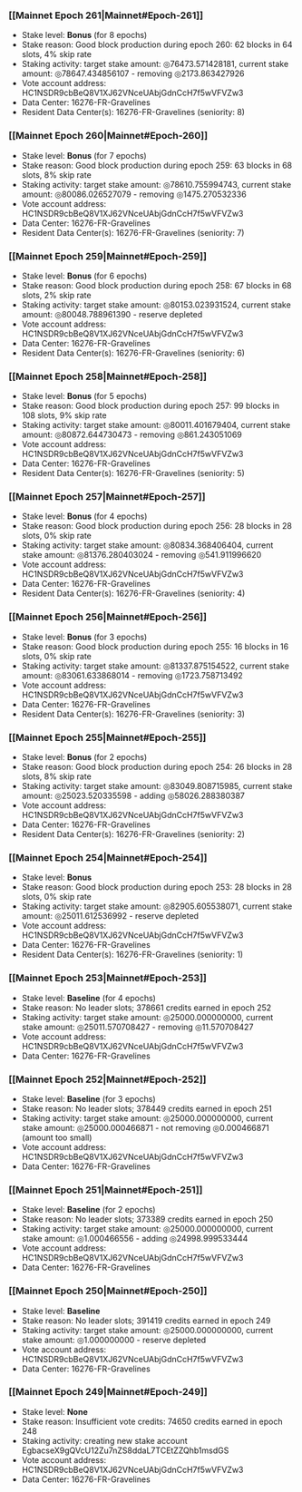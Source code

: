 ### [[Mainnet Epoch 261|Mainnet#Epoch-261]]
* Stake level: **Bonus** (for 8 epochs)
* Stake reason: Good block production during epoch 260: 62 blocks in 64 slots, 4% skip rate
* Staking activity: target stake amount: ◎76473.571428181, current stake amount: ◎78647.434856107 - removing ◎2173.863427926
* Vote account address: HC1NSDR9cbBeQ8V1XJ62VNceUAbjGdnCcH7f5wVFVZw3
* Data Center: 16276-FR-Gravelines
* Resident Data Center(s): 16276-FR-Gravelines (seniority: 8)
### [[Mainnet Epoch 260|Mainnet#Epoch-260]]
* Stake level: **Bonus** (for 7 epochs)
* Stake reason: Good block production during epoch 259: 63 blocks in 68 slots, 8% skip rate
* Staking activity: target stake amount: ◎78610.755994743, current stake amount: ◎80086.026527079 - removing ◎1475.270532336
* Vote account address: HC1NSDR9cbBeQ8V1XJ62VNceUAbjGdnCcH7f5wVFVZw3
* Data Center: 16276-FR-Gravelines
* Resident Data Center(s): 16276-FR-Gravelines (seniority: 7)
### [[Mainnet Epoch 259|Mainnet#Epoch-259]]
* Stake level: **Bonus** (for 6 epochs)
* Stake reason: Good block production during epoch 258: 67 blocks in 68 slots, 2% skip rate
* Staking activity: target stake amount: ◎80153.023931524, current stake amount: ◎80048.788961390 - reserve depleted
* Vote account address: HC1NSDR9cbBeQ8V1XJ62VNceUAbjGdnCcH7f5wVFVZw3
* Data Center: 16276-FR-Gravelines
* Resident Data Center(s): 16276-FR-Gravelines (seniority: 6)
### [[Mainnet Epoch 258|Mainnet#Epoch-258]]
* Stake level: **Bonus** (for 5 epochs)
* Stake reason: Good block production during epoch 257: 99 blocks in 108 slots, 9% skip rate
* Staking activity: target stake amount: ◎80011.401679404, current stake amount: ◎80872.644730473 - removing ◎861.243051069
* Vote account address: HC1NSDR9cbBeQ8V1XJ62VNceUAbjGdnCcH7f5wVFVZw3
* Data Center: 16276-FR-Gravelines
* Resident Data Center(s): 16276-FR-Gravelines (seniority: 5)
### [[Mainnet Epoch 257|Mainnet#Epoch-257]]
* Stake level: **Bonus** (for 4 epochs)
* Stake reason: Good block production during epoch 256: 28 blocks in 28 slots, 0% skip rate
* Staking activity: target stake amount: ◎80834.368406404, current stake amount: ◎81376.280403024 - removing ◎541.911996620
* Vote account address: HC1NSDR9cbBeQ8V1XJ62VNceUAbjGdnCcH7f5wVFVZw3
* Data Center: 16276-FR-Gravelines
* Resident Data Center(s): 16276-FR-Gravelines (seniority: 4)
### [[Mainnet Epoch 256|Mainnet#Epoch-256]]
* Stake level: **Bonus** (for 3 epochs)
* Stake reason: Good block production during epoch 255: 16 blocks in 16 slots, 0% skip rate
* Staking activity: target stake amount: ◎81337.875154522, current stake amount: ◎83061.633868014 - removing ◎1723.758713492
* Vote account address: HC1NSDR9cbBeQ8V1XJ62VNceUAbjGdnCcH7f5wVFVZw3
* Data Center: 16276-FR-Gravelines
* Resident Data Center(s): 16276-FR-Gravelines (seniority: 3)
### [[Mainnet Epoch 255|Mainnet#Epoch-255]]
* Stake level: **Bonus** (for 2 epochs)
* Stake reason: Good block production during epoch 254: 26 blocks in 28 slots, 8% skip rate
* Staking activity: target stake amount: ◎83049.808715985, current stake amount: ◎25023.520335598 - adding ◎58026.288380387
* Vote account address: HC1NSDR9cbBeQ8V1XJ62VNceUAbjGdnCcH7f5wVFVZw3
* Data Center: 16276-FR-Gravelines
* Resident Data Center(s): 16276-FR-Gravelines (seniority: 2)
### [[Mainnet Epoch 254|Mainnet#Epoch-254]]
* Stake level: **Bonus**
* Stake reason: Good block production during epoch 253: 28 blocks in 28 slots, 0% skip rate
* Staking activity: target stake amount: ◎82905.605538071, current stake amount: ◎25011.612536992 - reserve depleted
* Vote account address: HC1NSDR9cbBeQ8V1XJ62VNceUAbjGdnCcH7f5wVFVZw3
* Data Center: 16276-FR-Gravelines
* Resident Data Center(s): 16276-FR-Gravelines (seniority: 1)
### [[Mainnet Epoch 253|Mainnet#Epoch-253]]
* Stake level: **Baseline** (for 4 epochs)
* Stake reason: No leader slots; 378661 credits earned in epoch 252
* Staking activity: target stake amount: ◎25000.000000000, current stake amount: ◎25011.570708427 - removing ◎11.570708427
* Vote account address: HC1NSDR9cbBeQ8V1XJ62VNceUAbjGdnCcH7f5wVFVZw3
* Data Center: 16276-FR-Gravelines
### [[Mainnet Epoch 252|Mainnet#Epoch-252]]
* Stake level: **Baseline** (for 3 epochs)
* Stake reason: No leader slots; 378449 credits earned in epoch 251
* Staking activity: target stake amount: ◎25000.000000000, current stake amount: ◎25000.000466871 - not removing ◎0.000466871 (amount too small)
* Vote account address: HC1NSDR9cbBeQ8V1XJ62VNceUAbjGdnCcH7f5wVFVZw3
* Data Center: 16276-FR-Gravelines
### [[Mainnet Epoch 251|Mainnet#Epoch-251]]
* Stake level: **Baseline** (for 2 epochs)
* Stake reason: No leader slots; 373389 credits earned in epoch 250
* Staking activity: target stake amount: ◎25000.000000000, current stake amount: ◎1.000466556 - adding ◎24998.999533444
* Vote account address: HC1NSDR9cbBeQ8V1XJ62VNceUAbjGdnCcH7f5wVFVZw3
* Data Center: 16276-FR-Gravelines
### [[Mainnet Epoch 250|Mainnet#Epoch-250]]
* Stake level: **Baseline**
* Stake reason: No leader slots; 391419 credits earned in epoch 249
* Staking activity: target stake amount: ◎25000.000000000, current stake amount: ◎1.000000000 - reserve depleted
* Vote account address: HC1NSDR9cbBeQ8V1XJ62VNceUAbjGdnCcH7f5wVFVZw3
* Data Center: 16276-FR-Gravelines
### [[Mainnet Epoch 249|Mainnet#Epoch-249]]
* Stake level: **None**
* Stake reason: Insufficient vote credits: 74650 credits earned in epoch 248
* Staking activity: creating new stake account EgbacseX9gQVcU12Zu7nZS8ddaL7TCEtZZQhb1msdGS
* Vote account address: HC1NSDR9cbBeQ8V1XJ62VNceUAbjGdnCcH7f5wVFVZw3
* Data Center: 16276-FR-Gravelines